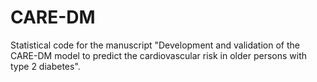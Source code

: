 # CARE-DM

Statistical code for the manuscript "Development and validation of the CARE-DM model to predict the cardiovascular risk in older persons with type 2 diabetes".
